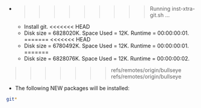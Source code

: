 * >>>>>>>>> Running inst-xtra-git.sh ...
  * Install git.
<<<<<<< HEAD
  * Disk size = 6828020K. Space Used = 12K. Runtime = 00:00:00:01.
=======
<<<<<<< HEAD
  * Disk size = 6780492K. Space Used = 12K. Runtime = 00:00:00:01.
=======
  * Disk size = 6828076K. Space Used = 12K. Runtime = 00:00:00:02.
>>>>>>> refs/remotes/origin/bullseye
>>>>>>> refs/remotes/origin/bullseye
  * The following NEW packages will be installed:
  ```bash
git*
  ```
